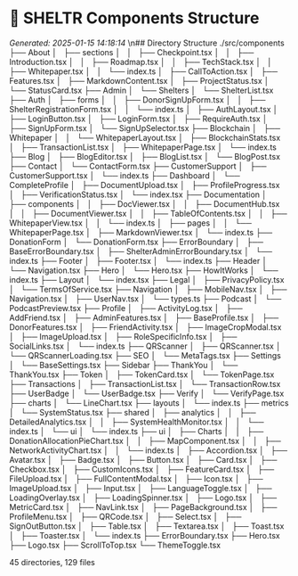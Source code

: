 # 🌳 SHELTR Components Structure
*Generated: 2025-01-15 14:18:14*
\n## Directory Structure
./src/components
├── About
│   ├── sections
│   │   ├── Checkpoint.tsx
│   │   ├── Introduction.tsx
│   │   ├── Roadmap.tsx
│   │   ├── TechStack.tsx
│   │   ├── Whitepaper.tsx
│   │   └── index.ts
│   ├── CallToAction.tsx
│   ├── Features.tsx
│   ├── MarkdownContent.tsx
│   ├── ProjectStatus.tsx
│   └── StatusCard.tsx
├── Admin
│   └── Shelters
│       └── ShelterList.tsx
├── Auth
│   ├── forms
│   │   ├── DonorSignUpForm.tsx
│   │   ├── ShelterRegistrationForm.tsx
│   │   └── index.ts
│   ├── AuthLayout.tsx
│   ├── LoginButton.tsx
│   ├── LoginForm.tsx
│   ├── RequireAuth.tsx
│   ├── SignUpForm.tsx
│   └── SignUpSelector.tsx
├── Blockchain
│   ├── Whitepaper
│   │   └── WhitepaperLayout.tsx
│   ├── BlockchainStats.tsx
│   ├── TransactionList.tsx
│   ├── WhitepaperPage.tsx
│   └── index.ts
├── Blog
│   ├── BlogEditor.tsx
│   ├── BlogList.tsx
│   └── BlogPost.tsx
├── Contact
│   └── ContactForm.tsx
├── CustomerSupport
│   ├── CustomerSupport.tsx
│   └── index.ts
├── Dashboard
│   └── CompleteProfile
│       ├── DocumentUpload.tsx
│       ├── ProfileProgress.tsx
│       ├── VerificationStatus.tsx
│       └── index.tsx
├── Documentation
│   ├── components
│   │   ├── DocViewer.tsx
│   │   ├── DocumentHub.tsx
│   │   ├── DocumentViewer.tsx
│   │   ├── TableOfContents.tsx
│   │   ├── WhitepaperView.tsx
│   │   └── index.ts
│   ├── pages
│   │   └── WhitepaperPage.tsx
│   ├── MarkdownViewer.tsx
│   └── index.ts
├── DonationForm
│   └── DonationForm.tsx
├── ErrorBoundary
│   ├── BaseErrorBoundary.tsx
│   ├── ShelterAdminErrorBoundary.tsx
│   └── index.ts
├── Footer
│   ├── Footer.tsx
│   └── index.ts
├── Header
│   └── Navigation.tsx
├── Hero
│   └── Hero.tsx
├── HowItWorks
│   └── index.ts
├── Layout
│   └── index.tsx
├── Legal
│   ├── PrivacyPolicy.tsx
│   └── TermsOfService.tsx
├── Navigation
│   ├── MobileNav.tsx
│   ├── Navigation.tsx
│   ├── UserNav.tsx
│   └── types.ts
├── Podcast
│   └── PodcastPreview.tsx
├── Profile
│   ├── ActivityLog.tsx
│   ├── AddFriend.tsx
│   ├── AdminFeatures.tsx
│   ├── BaseProfile.tsx
│   ├── DonorFeatures.tsx
│   ├── FriendActivity.tsx
│   ├── ImageCropModal.tsx
│   ├── ImageUpload.tsx
│   ├── RoleSpecificInfo.tsx
│   ├── SocialLinks.tsx
│   └── index.ts
├── QRScanner
│   ├── QRScanner.tsx
│   └── QRScannerLoading.tsx
├── SEO
│   └── MetaTags.tsx
├── Settings
│   └── BaseSettings.tsx
├── Sidebar
├── ThankYou
│   └── ThankYou.tsx
├── Token
│   ├── TokenCard.tsx
│   └── TokenPage.tsx
├── Transactions
│   ├── TransactionList.tsx
│   └── TransactionRow.tsx
├── UserBadge
│   └── UserBadge.tsx
├── Verify
│   └── VerifyPage.tsx
├── charts
│   └── LineChart.tsx
├── layouts
│   └── index.ts
├── metrics
│   └── SystemStatus.tsx
├── shared
│   ├── analytics
│   │   ├── DetailedAnalytics.tsx
│   │   ├── SystemHealthMonitor.tsx
│   │   └── index.ts
│   └── ui
│       └── index.ts
├── ui
│   ├── Charts
│   │   ├── DonationAllocationPieChart.tsx
│   │   ├── MapComponent.tsx
│   │   ├── NetworkActivityChart.tsx
│   │   └── index.ts
│   ├── Accordion.tsx
│   ├── Avatar.tsx
│   ├── Badge.tsx
│   ├── Button.tsx
│   ├── Card.tsx
│   ├── Checkbox.tsx
│   ├── CustomIcons.tsx
│   ├── FeatureCard.tsx
│   ├── FileUpload.tsx
│   ├── FullContentModal.tsx
│   ├── Icon.tsx
│   ├── ImageUpload.tsx
│   ├── Input.tsx
│   ├── LanguageToggle.tsx
│   ├── LoadingOverlay.tsx
│   ├── LoadingSpinner.tsx
│   ├── Logo.tsx
│   ├── MetricCard.tsx
│   ├── NavLink.tsx
│   ├── PageBackground.tsx
│   ├── ProfileMenu.tsx
│   ├── QRCode.tsx
│   ├── Select.tsx
│   ├── SignOutButton.tsx
│   ├── Table.tsx
│   ├── Textarea.tsx
│   ├── Toast.tsx
│   ├── Toaster.tsx
│   └── index.ts
├── ErrorBoundary.tsx
├── Hero.tsx
├── Logo.tsx
├── ScrollToTop.tsx
└── ThemeToggle.tsx

45 directories, 129 files
